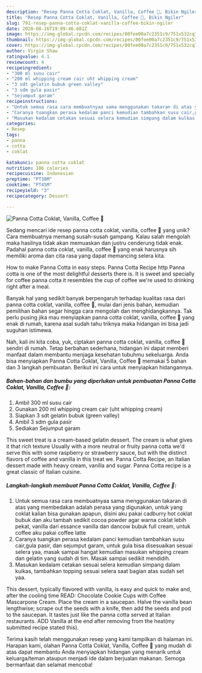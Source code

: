 ```yaml
---
description: "Resep Panna Cotta Coklat, Vanilla, Coffee 🍮, Bikin Ngiler"
title: "Resep Panna Cotta Coklat, Vanilla, Coffee 🍮, Bikin Ngiler"
slug: 791-resep-panna-cotta-coklat-vanilla-coffee-bikin-ngiler
date: 2020-08-26T19:09:46.681Z
image: https://img-global.cpcdn.com/recipes/00fee00a7c2351c9/751x532cq70/panna-cotta-coklat-vanilla-coffee-🍮-foto-resep-utama.jpg
thumbnail: https://img-global.cpcdn.com/recipes/00fee00a7c2351c9/751x532cq70/panna-cotta-coklat-vanilla-coffee-🍮-foto-resep-utama.jpg
cover: https://img-global.cpcdn.com/recipes/00fee00a7c2351c9/751x532cq70/panna-cotta-coklat-vanilla-coffee-🍮-foto-resep-utama.jpg
author: Virgie Shaw
ratingvalue: 4.1
reviewcount: 4
recipeingredient:
- "300 ml susu cair"
- "200 ml whipping cream cair uht whipping cream"
- "3 sdt gelatin bubuk green valley"
- "3 sdm gula pasir"
- "Sejumput garam"
recipeinstructions:
- "Untuk semua rasa cara membuatnyaa sama menggunakan takaran di atas yang membedakan adalah perasa yang digunakan, untuk yang coklat kalian bisa gunakan apapun, disini aku pakai cadburry hot coklat bubuk dan aku tambah sedikit cocoa powder agar warna coklat lebih pekat, vanilla dari essance vanilla dan dancow bubuk full cream, untuk coffee aku pakai coffee latte"
- "Caranya tuangkan perasa kedalam panci kemudian tambahkan susu cair,gula pasir, dan sejumput garam, untuk gula bisa disesuaikan sesuai selera yaa, masak sampai hangat kemudian masukan whipping cream dan gelatin yang sudah di tim. Masak sampai sedikit mendidih."
- "Masukan kedalam cetakan sesuai selera kemudian simpang dalam kulkas, tambahkan topping sesuai selera saat bagian atas sudah set yaa."
categories:
- Resep
tags:
- panna
- cotta
- coklat

katakunci: panna cotta coklat 
nutrition: 106 calories
recipecuisine: Indonesian
preptime: "PT38M"
cooktime: "PT45M"
recipeyield: "3"
recipecategory: Dessert

---
```



![Panna Cotta Coklat, Vanilla, Coffee 🍮](https://img-global.cpcdn.com/recipes/00fee00a7c2351c9/751x532cq70/panna-cotta-coklat-vanilla-coffee-🍮-foto-resep-utama.jpg)

Sedang mencari ide resep panna cotta coklat, vanilla, coffee 🍮 yang unik? Cara membuatnya memang susah-susah gampang. Kalau salah mengolah maka hasilnya tidak akan memuaskan dan justru cenderung tidak enak. Padahal panna cotta coklat, vanilla, coffee 🍮 yang enak harusnya sih memiliki aroma dan cita rasa yang dapat memancing selera kita.

How to make Panna Cotta in easy steps. Panna Cotta Recipe http Panna cotta is one of the most delightful desserts there is. It is sweet and specially for coffee panna cotta it resembles the cup of coffee we&#39;re used to drinking right after a meal.

Banyak hal yang sedikit banyak berpengaruh terhadap kualitas rasa dari panna cotta coklat, vanilla, coffee 🍮, mulai dari jenis bahan, kemudian pemilihan bahan segar hingga cara mengolah dan menghidangkannya. Tak perlu pusing jika mau menyiapkan panna cotta coklat, vanilla, coffee 🍮 yang enak di rumah, karena asal sudah tahu triknya maka hidangan ini bisa jadi suguhan istimewa.


Nah, kali ini kita coba, yuk, ciptakan panna cotta coklat, vanilla, coffee 🍮 sendiri di rumah. Tetap berbahan sederhana, hidangan ini dapat memberi manfaat dalam membantu menjaga kesehatan tubuhmu sekeluarga. Anda bisa menyiapkan Panna Cotta Coklat, Vanilla, Coffee 🍮 memakai 5 bahan dan 3 langkah pembuatan. Berikut ini cara untuk menyiapkan hidangannya.

<!--inarticleads1-->

##### Bahan-bahan dan bumbu yang diperlukan untuk pembuatan Panna Cotta Coklat, Vanilla, Coffee 🍮:

1. Ambil 300 ml susu cair
1. Gunakan 200 ml whipping cream cair (uht whipping cream)
1. Siapkan 3 sdt gelatin bubuk (green valley)
1. Ambil 3 sdm gula pasir
1. Sediakan Sejumput garam


This sweet treat is a cream-based gelatin dessert. The cream is what gives it that rich texture Usually with a more neutral or fruity panna cotta we&#39;d serve this with some raspberry or strawberry sauce, but with the distinct flavors of coffee and vanilla in this treat we. Panna Cotta Recipe, an Italian dessert made with heavy cream, vanilla and sugar. Panna Cotta recipe is a great classic of Italian cuisine. 

<!--inarticleads2-->

##### Langkah-langkah membuat Panna Cotta Coklat, Vanilla, Coffee 🍮:

1. Untuk semua rasa cara membuatnyaa sama menggunakan takaran di atas yang membedakan adalah perasa yang digunakan, untuk yang coklat kalian bisa gunakan apapun, disini aku pakai cadburry hot coklat bubuk dan aku tambah sedikit cocoa powder agar warna coklat lebih pekat, vanilla dari essance vanilla dan dancow bubuk full cream, untuk coffee aku pakai coffee latte
1. Caranya tuangkan perasa kedalam panci kemudian tambahkan susu cair,gula pasir, dan sejumput garam, untuk gula bisa disesuaikan sesuai selera yaa, masak sampai hangat kemudian masukan whipping cream dan gelatin yang sudah di tim. Masak sampai sedikit mendidih.
1. Masukan kedalam cetakan sesuai selera kemudian simpang dalam kulkas, tambahkan topping sesuai selera saat bagian atas sudah set yaa.


This dessert, typically flavored with vanilla, is easy and quick to make and, after the cooling time READ: Chocolate Cookie Cups with Coffee Mascarpone Cream. Place the cream in a saucepan. Halve the vanilla bean lengthwise; scrape out the seeds with a knife, then add the seeds and pod to the saucepan. It tastes just like the panna cotta served at Italian restaurants. ADD Vanilla at the end after removing from the heat(my submitted recipe stated this). 

Terima kasih telah menggunakan resep yang kami tampilkan di halaman ini. Harapan kami, olahan Panna Cotta Coklat, Vanilla, Coffee 🍮 yang mudah di atas dapat membantu Anda menyiapkan hidangan yang menarik untuk keluarga/teman ataupun menjadi ide dalam berjualan makanan. Semoga bermanfaat dan selamat mencoba!
